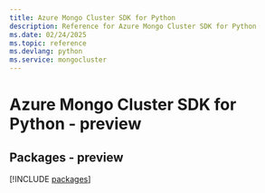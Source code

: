 ```yaml
---
title: Azure Mongo Cluster SDK for Python
description: Reference for Azure Mongo Cluster SDK for Python
ms.date: 02/24/2025
ms.topic: reference
ms.devlang: python
ms.service: mongocluster
---
```

# Azure Mongo Cluster SDK for Python - preview
## Packages - preview
[!INCLUDE [packages](mongo-cluster-index.md)]